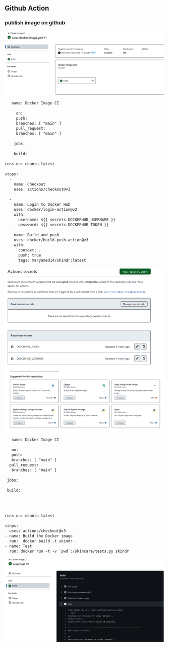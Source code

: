 ## Github Action


### publish image on github


<img src= "https://github.com/maryamed14/MI-CC-22-23/blob/main/docs/imges/image%20on%20github.png">



     






       name: Docker Image CI

         on:
         push:
         branches: [ "main" ]
         pull_request:
         branches: [ "main" ]

        jobs:

        build:

    runs-on: ubuntu-latest

    steps:
      -
        name: Checkout
        uses: actions/checkout@v3
      
      -
        name: Login to Docker Hub
        uses: docker/login-action@v2
        with:
          username: ${{ secrets.DOCKERHUB_USERNAME }}
          password: ${{ secrets.DOCKERHUB_TOKEN }}
      -
        name: Build and push
        uses: docker/build-push-action@v3
        with:
          context: .
          push: true
          tags: maryamed14/skindr:latest
          
          
          
          
          
          
          
          
          
          
          
<img src= "https://github.com/maryamed14/MI-CC-22-23/blob/main/docs/imges/secrets.png">
          
          









<img src= "https://github.com/maryamed14/MI-CC-22-23/blob/main/docs/imges/actions.png">


       name: Docker Image CI

       on:
       push:
       branches: [ "main" ]
      pull_request:
       branches: [ "main" ]

     jobs:

     build:




    runs-on: ubuntu-latest

    steps:
    - uses: actions/checkout@v3
    - name: Build the Docker image
      run:  docker build -t skindr .
    - name: Test
      run: docker run -t -v `pwd`:/skincare/tests.py skindr
      
      
   
   
   
   
   <img src= "https://github.com/maryamed14/MI-CC-22-23/blob/main/docs/imges/githubaction.png">
      
      
      
